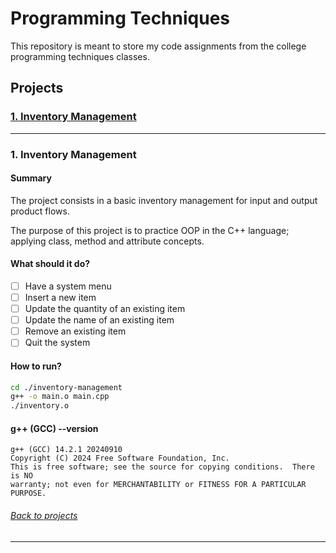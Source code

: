 # Programming Techniques

This repository is meant to store my code assignments from the college programming techniques classes.

## Projects

### [1. Inventory Management](#1-inventory-management)
---

### 1. Inventory Management

#### Summary

The project consists in a basic inventory management for input and output product flows.

The purpose of this project is to practice OOP in the C++ language; applying class, method and attribute concepts.

#### What should it do?
- [ ] Have a system menu
- [ ] Insert a new item
- [ ] Update the quantity of an existing item
- [ ] Update the name of an existing item
- [ ] Remove an existing item
- [ ] Quit the system

#### How to run?

```sh
cd ./inventory-management
g++ -o main.o main.cpp
./inventory.o
```

#### g++ (GCC) --version

```
g++ (GCC) 14.2.1 20240910
Copyright (C) 2024 Free Software Foundation, Inc.
This is free software; see the source for copying conditions.  There is NO
warranty; not even for MERCHANTABILITY or FITNESS FOR A PARTICULAR PURPOSE.
```

###### [Back to projects](#projects)
---
